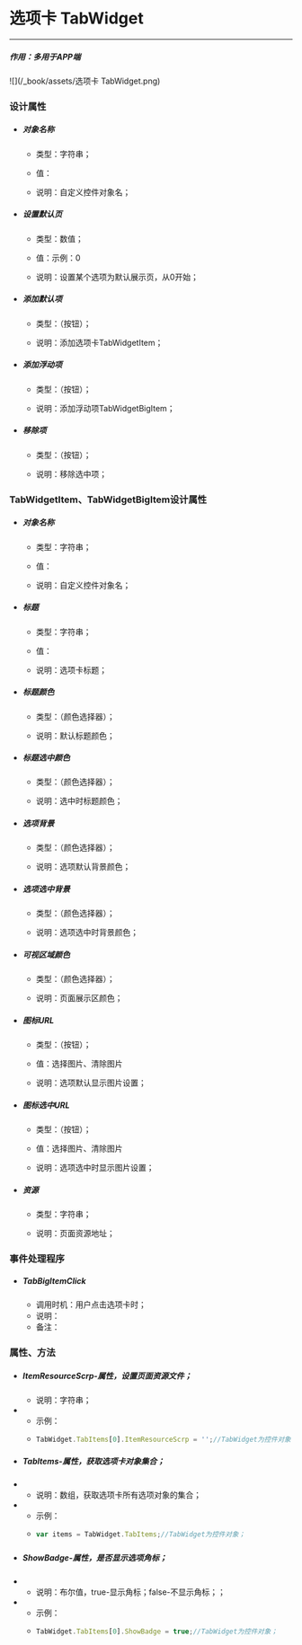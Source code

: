 # 选项卡 TabWidget

---

##### 作用：多用于APP端

![](/_book/assets/选项卡 TabWidget.png)

### 设计属性

* ##### 对象名称

  * 类型：字符串；

  * 值：

  * 说明：自定义控件对象名；
* ##### 设置默认页

  * 类型：数值；

  * 值：示例：0

  * 说明：设置某个选项为默认展示页，从0开始；
* ##### 添加默认项

  * 类型：（按钮）；

  * 说明：添加选项卡TabWidgetItem；
* ##### 添加浮动项

  * 类型：（按钮）；

  * 说明：添加浮动项TabWidgetBigItem；
* ##### 移除项

  * 类型：（按钮）；

  * 说明：移除选中项；

### TabWidgetItem、TabWidgetBigItem设计属性

* ##### 对象名称

  * 类型：字符串；

  * 值：

  * 说明：自定义控件对象名；
* ##### 标题

  * 类型：字符串；

  * 值：

  * 说明：选项卡标题；
* ##### 标题颜色

  * 类型：（颜色选择器）；

  * 说明：默认标题颜色；
* ##### 标题选中颜色

  * 类型：（颜色选择器）；

  * 说明：选中时标题颜色；
* ##### 选项背景

  * 类型：（颜色选择器）；

  * 说明：选项默认背景颜色；
* ##### 选项选中背景

  * 类型：（颜色选择器）；

  * 说明：选项选中时背景颜色；
* ##### 可视区域颜色

  * 类型：（颜色选择器）；

  * 说明：页面展示区颜色；
* ##### 图标URL

  * 类型：（按钮）；

  * 值：选择图片、清除图片

  * 说明：选项默认显示图片设置；
* ##### 图标选中URL

  * 类型：（按钮）；

  * 值：选择图片、清除图片

  * 说明：选项选中时显示图片设置；
* ##### 资源

  * 类型：字符串；

  * 说明：页面资源地址；

### 事件处理程序

* ##### TabBigItemClick

  * 调用时机：用户点击选项卡时；
  * 说明：
  * 备注：

### 属性、方法

* ##### ItemResourceScrp-属性，设置页面资源文件；

  * 说明：字符串；
* * 示例：
  * ```js
    TabWidget.TabItems[0].ItemResourceScrp = '';//TabWidget为控件对象；
    ```
* ##### TabItems-属性，获取选项卡对象集合；
* * 说明：数组，获取选项卡所有选项对象的集合；
* * 示例：
  * ```js
    var items = TabWidget.TabItems;//TabWidget为控件对象；
    ```

##### 

* ##### ShowBadge-属性，是否显示选项角标；
* * 说明：布尔值，true-显示角标；false-不显示角标；；
* * 示例：
  * ```js
    TabWidget.TabItems[0].ShowBadge = true;//TabWidget为控件对象；
    ```

##### 



